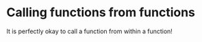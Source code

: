 # Calling functions from functions #

It is perfectly okay to call a function from within a function!

